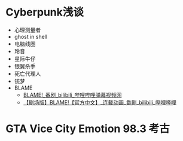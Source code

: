 # Cyberpunk浅谈

* 心理测量者
* ghost in shell
* 电脑线圈
* 玲音
* 星际牛仔
* 银翼杀手
* 死亡代理人
* 铳梦
* BLAME
    * [BLAME!_番剧_bilibili_哔哩哔哩弹幕视频网](http://bangumi.bilibili.com/anime/6185?from=search&seid=9794204610217745810)
    * [【剧场版】BLAME!【官方中文】_连载动画_番剧_bilibili_哔哩哔哩](http://www.bilibili.com/video/av10700614/)

# GTA Vice City Emotion 98.3 考古

